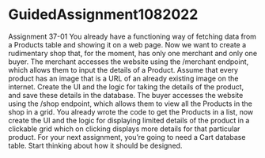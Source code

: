 # GuidedAssignment1082022


Assignment 37-01
You already have a functioning way of fetching data from a Products table and showing
it on a web page.
Now we want to create a rudimentary shop that, for the moment, has only one merchant
and only one buyer.
The merchant accesses the website using the /merchant endpoint, which allows them to
input the details of a Product. Assume that every product has an image that is a URL of
an already existing image on the internet. Create the UI and the logic for taking the
details of the product, and save these details in the database.
The buyer accesses the website using the /shop endpoint, which allows them to view all
the Products in the shop in a grid. You already wrote the code to get the Products in a list,
now create the UI and the logic for displaying limited details of the product in a clickable
grid which on clicking displays more details for that particular product.
For your next assignment, you’re going to need a Cart database table. Start thinking about
how it should be designed.
